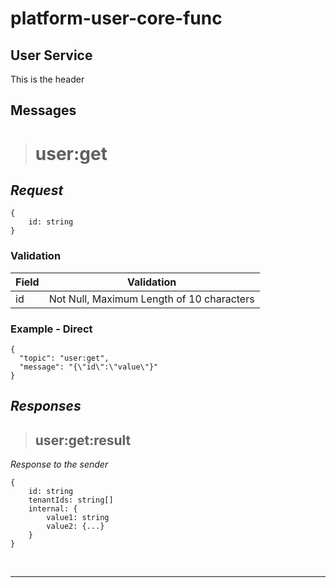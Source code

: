 ﻿# platform-user-core-func
## User Service
This is the header
## Messages
> # user:get
## *Request*
```
{
    id: string
}
```
### Validation
| **Field** | **Validation** |
| - | - |
|id|Not Null, Maximum Length of 10 characters|

### Example - Direct
```
{
  "topic": "user:get",
  "message": "{\"id\":\"value\"}"
}
```

## *Responses*
> ## user:get:result
*Response to the sender*
```
{
    id: string
    tenantIds: string[]
    internal: {
        value1: string
        value2: {...}
    }
}
```
&nbsp;

---
&nbsp;
